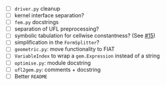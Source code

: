 - [ ] `driver.py` cleanup
 - [ ] kernel interface separation?
- [ ] `fem.py` docstrings
 - [ ] separation of UFL preprocessing?
 - [ ] symbolic tabulation for cellwise constantness? (See [#15](https://github.com/firedrakeproject/tsfc/issues/15))
 - [ ] simplification in the `FormSplitter`?
- [ ] `geometric.py`: move functionality to FIAT
- [ ] `VariableIndex` to wrap a `gem.Expression` instead of a string
- [ ] `optimise.py`: module docstring
- [ ] `ufl2gem.py`: comments + docstring
- [ ] Better `README`
